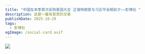 ```yaml
---
title: "中国在本季首次采购美国大豆 正值特朗普与习近平会晤前夕——彭博社 "
description: 这是一篇有意思的文章
publishDate: 2025-10-29
tags:
  - 彭博社
ogImage: /social-card.avif
---
```



![](/assets/images/pintu-fulicat.com-1761723577344.jpg)
